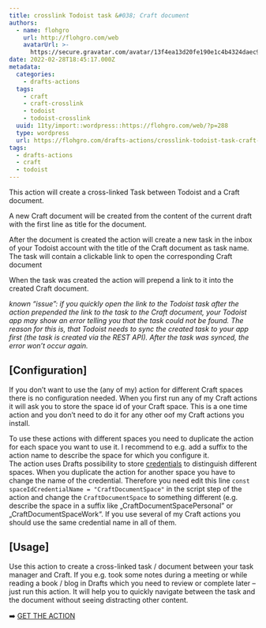 ```yaml
---
title: crosslink Todoist task &#038; Craft document
authors:
  - name: flohgro
    url: http://flohgro.com/web
    avatarUrl: >-
      https://secure.gravatar.com/avatar/13f4ea13d20fe190e1c4b4324daec918?s=96&d=mm&r=g
date: 2022-02-28T18:45:17.000Z
metadata:
  categories:
    - drafts-actions
  tags:
    - craft
    - craft-crosslink
    - todoist
    - todoist-crosslink
  uuid: 11ty/import::wordpress::https://flohgro.com/web/?p=288
  type: wordpress
  url: https://flohgro.com/drafts-actions/crosslink-todoist-task-craft-document/
tags:
  - drafts-actions
  - craft
  - todoist
---
```

This action will create a cross-linked Task between Todoist and a Craft document.

A new Craft document will be created from the content of the current draft with the first line as title for the document.

After the document is created the action will create a new task in the inbox of your Todoist account with the title of the Craft document as task name. The task will contain a clickable link to open the corresponding Craft document

When the task was created the action will prepend a link to it into the created Craft document.

_known “issue”: if you quickly open the link to the Todoist task after the action prepended the link to the task to the Craft document, your Todoist app may show an error telling you that the task could not be found. The reason for this is, that Todoist needs to sync the created task to your app first (the task is created via the REST API). After the task was synced, the error won’t occur again._

## \[Configuration\]

If you don’t want to use the (any of my) action for different Craft spaces there is no configuration needed. When you first run any of my Craft actions it will ask you to store the space id of your Craft space. This is a one time action and you don’t need to do it for any other oof my Craft actions you install.

To use these actions with different spaces you need to duplicate the action for each space you want to use it. I recommend to e.g. add a suffix to the action name to describe the space for which you configure it.  
The action uses Drafts possibility to store [credentials](https://docs.getdrafts.com/docs/settings/credentials) to distinguish different spaces. When you duplicate the action for another space you have to change the name of the credential. Therefore you need edit this line `const spaceIdCredentialName = "CraftDocumentSpace"` in the script step of the action and change the `CraftDocumentSpace` to something different (e.g. describe the space in a suffix like „CraftDocumentSpacePersonal” or „CraftDocumentSpaceWork“. If you use several of my Craft actions you should use the same credential name in all of them.

## \[Usage\]

Use this action to create a cross-linked task / document between your task manager and Craft. If you e.g. took some notes during a meeting or while reading a book / blog in Drafts which you need to review or complete later – just run this action. It will help you to quickly navigate between the task and the document without seeing distracting other content.

➡️ [GET THE ACTION](https://directory.getdrafts.com/a/1kp)